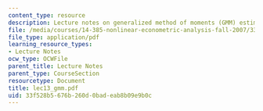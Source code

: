 ```yaml
---
content_type: resource
description: Lecture notes on generalized method of moments (GMM) estimation and testing.
file: /media/courses/14-385-nonlinear-econometric-analysis-fall-2007/33f528b5676b260d0badeab8b09e9b0c_lec13_gmm.pdf
file_type: application/pdf
learning_resource_types:
- Lecture Notes
ocw_type: OCWFile
parent_title: Lecture Notes
parent_type: CourseSection
resourcetype: Document
title: lec13_gmm.pdf
uid: 33f528b5-676b-260d-0bad-eab8b09e9b0c
---
```

